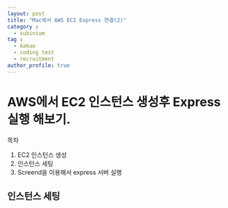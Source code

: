 ```yaml
---
layout: post
title: "Mac에서 AWS EC2 Express 연결(2)"
category :
  - subinium
tag :
  - kakao
  - coding test
  - recruitment
author_profile: true
---
```


# AWS에서 EC2 인스턴스 생성후 Express 실행 해보기.

목차
1.  EC2 인스턴스 생성
2.  인스턴스 세팅
3.  Screend을 이용해서 express 서버 실행


## 인스턴스 세팅




